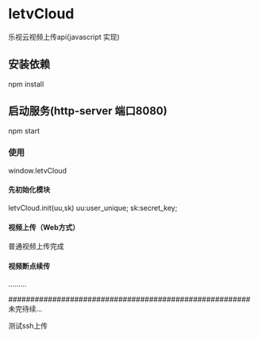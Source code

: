 # letvCloud
乐视云视频上传api(javascript 实现)

## 安装依赖
npm install

## 启动服务(http-server 端口8080)
npm start

### 使用
window.letvCloud

#### 先初始化模块
letvCloud.init(uu,sk)
uu:user_unique;
sk:secret_key;
	
#### 视频上传（Web方式）
普通视频上传完成

#### 视频断点续传
.........

#######################################################
未完待续...


测试ssh上传